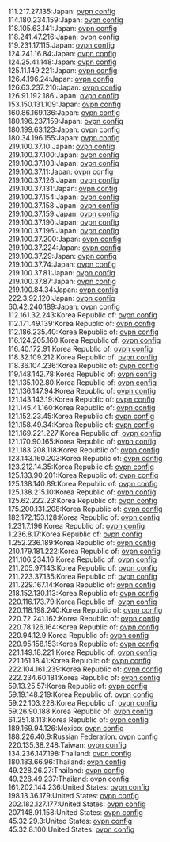 111.217.27.135:Japan: [ovpn config](vpn/111_217_27_135.ovpn)  
114.180.234.159:Japan: [ovpn config](vpn/114_180_234_159.ovpn)  
118.105.63.141:Japan: [ovpn config](vpn/118_105_63_141.ovpn)  
118.241.47.216:Japan: [ovpn config](vpn/118_241_47_216.ovpn)  
119.231.17.115:Japan: [ovpn config](vpn/119_231_17_115.ovpn)  
124.241.16.84:Japan: [ovpn config](vpn/124_241_16_84.ovpn)  
124.25.41.148:Japan: [ovpn config](vpn/124_25_41_148.ovpn)  
125.11.149.221:Japan: [ovpn config](vpn/125_11_149_221.ovpn)  
126.4.196.24:Japan: [ovpn config](vpn/126_4_196_24.ovpn)  
126.63.237.210:Japan: [ovpn config](vpn/126_63_237_210.ovpn)  
126.91.192.186:Japan: [ovpn config](vpn/126_91_192_186.ovpn)  
153.150.131.109:Japan: [ovpn config](vpn/153_150_131_109.ovpn)  
160.86.169.136:Japan: [ovpn config](vpn/160_86_169_136.ovpn)  
180.196.237.159:Japan: [ovpn config](vpn/180_196_237_159.ovpn)  
180.199.63.123:Japan: [ovpn config](vpn/180_199_63_123.ovpn)  
180.34.196.155:Japan: [ovpn config](vpn/180_34_196_155.ovpn)  
219.100.37.10:Japan: [ovpn config](vpn/219_100_37_10.ovpn)  
219.100.37.100:Japan: [ovpn config](vpn/219_100_37_100.ovpn)  
219.100.37.103:Japan: [ovpn config](vpn/219_100_37_103.ovpn)  
219.100.37.11:Japan: [ovpn config](vpn/219_100_37_11.ovpn)  
219.100.37.126:Japan: [ovpn config](vpn/219_100_37_126.ovpn)  
219.100.37.131:Japan: [ovpn config](vpn/219_100_37_131.ovpn)  
219.100.37.154:Japan: [ovpn config](vpn/219_100_37_154.ovpn)  
219.100.37.158:Japan: [ovpn config](vpn/219_100_37_158.ovpn)  
219.100.37.159:Japan: [ovpn config](vpn/219_100_37_159.ovpn)  
219.100.37.190:Japan: [ovpn config](vpn/219_100_37_190.ovpn)  
219.100.37.196:Japan: [ovpn config](vpn/219_100_37_196.ovpn)  
219.100.37.200:Japan: [ovpn config](vpn/219_100_37_200.ovpn)  
219.100.37.224:Japan: [ovpn config](vpn/219_100_37_224.ovpn)  
219.100.37.29:Japan: [ovpn config](vpn/219_100_37_29.ovpn)  
219.100.37.74:Japan: [ovpn config](vpn/219_100_37_74.ovpn)  
219.100.37.81:Japan: [ovpn config](vpn/219_100_37_81.ovpn)  
219.100.37.87:Japan: [ovpn config](vpn/219_100_37_87.ovpn)  
219.100.84.34:Japan: [ovpn config](vpn/219_100_84_34.ovpn)  
222.3.92.120:Japan: [ovpn config](vpn/222_3_92_120.ovpn)  
60.42.240.189:Japan: [ovpn config](vpn/60_42_240_189.ovpn)  
112.161.32.243:Korea Republic of: [ovpn config](vpn/112_161_32_243.ovpn)  
112.171.49.139:Korea Republic of: [ovpn config](vpn/112_171_49_139.ovpn)  
112.186.235.40:Korea Republic of: [ovpn config](vpn/112_186_235_40.ovpn)  
116.124.205.160:Korea Republic of: [ovpn config](vpn/116_124_205_160.ovpn)  
116.40.172.91:Korea Republic of: [ovpn config](vpn/116_40_172_91.ovpn)  
118.32.109.212:Korea Republic of: [ovpn config](vpn/118_32_109_212.ovpn)  
118.36.104.236:Korea Republic of: [ovpn config](vpn/118_36_104_236.ovpn)  
119.148.142.78:Korea Republic of: [ovpn config](vpn/119_148_142_78.ovpn)  
121.135.102.80:Korea Republic of: [ovpn config](vpn/121_135_102_80.ovpn)  
121.136.147.94:Korea Republic of: [ovpn config](vpn/121_136_147_94.ovpn)  
121.143.143.19:Korea Republic of: [ovpn config](vpn/121_143_143_19.ovpn)  
121.145.41.160:Korea Republic of: [ovpn config](vpn/121_145_41_160.ovpn)  
121.152.23.45:Korea Republic of: [ovpn config](vpn/121_152_23_45.ovpn)  
121.158.49.34:Korea Republic of: [ovpn config](vpn/121_158_49_34.ovpn)  
121.169.221.227:Korea Republic of: [ovpn config](vpn/121_169_221_227.ovpn)  
121.170.90.165:Korea Republic of: [ovpn config](vpn/121_170_90_165.ovpn)  
121.183.208.118:Korea Republic of: [ovpn config](vpn/121_183_208_118.ovpn)  
123.143.160.203:Korea Republic of: [ovpn config](vpn/123_143_160_203.ovpn)  
123.212.14.35:Korea Republic of: [ovpn config](vpn/123_212_14_35.ovpn)  
125.133.90.201:Korea Republic of: [ovpn config](vpn/125_133_90_201.ovpn)  
125.138.140.89:Korea Republic of: [ovpn config](vpn/125_138_140_89.ovpn)  
125.138.215.10:Korea Republic of: [ovpn config](vpn/125_138_215_10.ovpn)  
125.62.222.23:Korea Republic of: [ovpn config](vpn/125_62_222_23.ovpn)  
175.200.131.208:Korea Republic of: [ovpn config](vpn/175_200_131_208.ovpn)  
182.172.153.128:Korea Republic of: [ovpn config](vpn/182_172_153_128.ovpn)  
1.231.7.196:Korea Republic of: [ovpn config](vpn/1_231_7_196.ovpn)  
1.236.8.17:Korea Republic of: [ovpn config](vpn/1_236_8_17.ovpn)  
1.252.236.189:Korea Republic of: [ovpn config](vpn/1_252_236_189.ovpn)  
210.179.181.222:Korea Republic of: [ovpn config](vpn/210_179_181_222.ovpn)  
211.106.234.16:Korea Republic of: [ovpn config](vpn/211_106_234_16.ovpn)  
211.205.97.143:Korea Republic of: [ovpn config](vpn/211_205_97_143.ovpn)  
211.223.37.135:Korea Republic of: [ovpn config](vpn/211_223_37_135.ovpn)  
211.229.167.14:Korea Republic of: [ovpn config](vpn/211_229_167_14.ovpn)  
218.152.130.113:Korea Republic of: [ovpn config](vpn/218_152_130_113.ovpn)  
220.116.173.79:Korea Republic of: [ovpn config](vpn/220_116_173_79.ovpn)  
220.118.198.240:Korea Republic of: [ovpn config](vpn/220_118_198_240.ovpn)  
220.72.241.162:Korea Republic of: [ovpn config](vpn/220_72_241_162.ovpn)  
220.78.126.164:Korea Republic of: [ovpn config](vpn/220_78_126_164.ovpn)  
220.94.12.9:Korea Republic of: [ovpn config](vpn/220_94_12_9.ovpn)  
220.95.158.153:Korea Republic of: [ovpn config](vpn/220_95_158_153.ovpn)  
221.149.18.221:Korea Republic of: [ovpn config](vpn/221_149_18_221.ovpn)  
221.161.18.41:Korea Republic of: [ovpn config](vpn/221_161_18_41.ovpn)  
222.104.161.239:Korea Republic of: [ovpn config](vpn/222_104_161_239.ovpn)  
222.234.60.181:Korea Republic of: [ovpn config](vpn/222_234_60_181.ovpn)  
59.13.25.57:Korea Republic of: [ovpn config](vpn/59_13_25_57.ovpn)  
59.19.148.219:Korea Republic of: [ovpn config](vpn/59_19_148_219.ovpn)  
59.22.103.228:Korea Republic of: [ovpn config](vpn/59_22_103_228.ovpn)  
59.26.90.188:Korea Republic of: [ovpn config](vpn/59_26_90_188.ovpn)  
61.251.8.113:Korea Republic of: [ovpn config](vpn/61_251_8_113.ovpn)  
189.169.94.126:Mexico: [ovpn config](vpn/189_169_94_126.ovpn)  
188.226.40.9:Russian Federation: [ovpn config](vpn/188_226_40_9.ovpn)  
220.135.38.248:Taiwan: [ovpn config](vpn/220_135_38_248.ovpn)  
134.236.147.198:Thailand: [ovpn config](vpn/134_236_147_198.ovpn)  
180.183.66.96:Thailand: [ovpn config](vpn/180_183_66_96.ovpn)  
49.228.26.27:Thailand: [ovpn config](vpn/49_228_26_27.ovpn)  
49.228.49.237:Thailand: [ovpn config](vpn/49_228_49_237.ovpn)  
161.202.144.236:United States: [ovpn config](vpn/161_202_144_236.ovpn)  
198.13.36.179:United States: [ovpn config](vpn/198_13_36_179.ovpn)  
202.182.127.177:United States: [ovpn config](vpn/202_182_127_177.ovpn)  
207.148.91.158:United States: [ovpn config](vpn/207_148_91_158.ovpn)  
45.32.29.3:United States: [ovpn config](vpn/45_32_29_3.ovpn)  
45.32.8.100:United States: [ovpn config](vpn/45_32_8_100.ovpn)  
